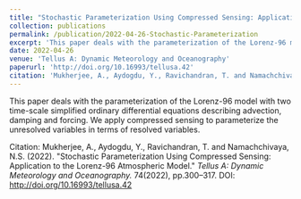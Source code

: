 ```yaml
---
title: "Stochastic Parameterization Using Compressed Sensing: Application to the Lorenz-96 Atmospheric Model"
collection: publications
permalink: /publication/2022-04-26-Stochastic-Parameterization
excerpt: 'This paper deals with the parameterization of the Lorenz-96 model with two time-scale simplified ordinary differential equations describing advection, damping and forcing. We apply compressed sensing to parameterize the unresolved variables in terms of resolved variables.'
date: 2022-04-26
venue: 'Tellus A: Dynamic Meteorology and Oceanography'
paperurl: 'http://doi.org/10.16993/tellusa.42'
citation: 'Mukherjee, A., Aydogdu, Y., Ravichandran, T. and Namachchivaya, N.S. (2022). &quot;Stochastic Parameterization Using Compressed Sensing: Application to the Lorenz-96 Atmospheric Model.&quot; <i>Tellus A: Dynamic Meteorology and Oceanography</i>. 74(2022), pp.300–317. DOI: http://doi.org/10.16993/tellusa.42'
---
```

This paper deals with the parameterization of the Lorenz-96 model with two time-scale simplified ordinary differential equations describing advection, damping and forcing. We apply compressed sensing to parameterize the unresolved variables in terms of resolved variables.

Citation: Mukherjee, A., Aydogdu, Y., Ravichandran, T. and Namachchivaya, N.S. (2022). "Stochastic Parameterization Using Compressed Sensing: Application to the Lorenz-96 Atmospheric Model." <i>Tellus A: Dynamic Meteorology and Oceanography.</i> 74(2022), pp.300–317. DOI: http://doi.org/10.16993/tellusa.42